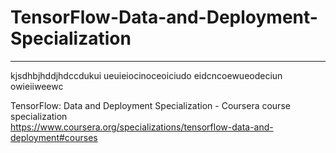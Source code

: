 # TensorFlow-Data-and-Deployment-Specialization
*************************************************************

kjsdhbjhddjhdccdukui
ueuieiocinoceoiciudo
eidcncoewueodeciun
owieiiweewc


TensorFlow: Data and Deployment Specialization - Coursera course specialization   
https://www.coursera.org/specializations/tensorflow-data-and-deployment#courses


